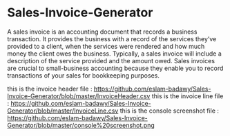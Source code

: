# Sales-Invoice-Generator
A sales invoice is an accounting document that records a business transaction. It provides the business with a record of the services they’ve provided to a client, when the services were rendered and how much money the client owes the business.  Typically, a sales invoice will include a description of the service provided and the amount owed. Sales invoices are crucial to small-business accounting because they enable you to record transactions of your sales for bookkeeping purposes.

this is the invoice header file : https://github.com/eslam-badawy/Sales-Invoice-Generator/blob/master/InvoiceHeader.csv
this is the invoice line file : https://github.com/eslam-badawy/Sales-Invoice-Generator/blob/master/InvoiceLine.csv
this is the console screenshot file : https://github.com/eslam-badawy/Sales-Invoice-Generator/blob/master/console%20screenshot.png



